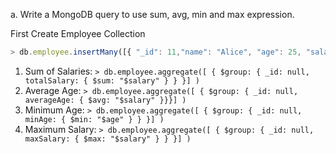 a. Write a MongoDB query to use sum, avg, min and max expression.
 
First Create Employee Collection
```js
> db.employee.insertMany([{ "_id": 11,"name": "Alice", "age": 25, "salary":3000 },{ "_id": 12, "name": "Bob", "age": 30, "salary": 4000 },{ "_id": 21, "name": "Charlie", "age": 35, "salary": 5000 },{ "_id": 19, "name": "David", "age": 40, "salary": 6000 },{ "_id": 20, "name": "Eve","age": 45, "salary": 7000 }])
```
1. Sum of Salaries:
```> db.employee.aggregate([ { $group: { _id: null, totalSalary: { $sum: "$salary" } } }] )```
2. Average Age:
```> db.employee.aggregate([ { $group: { _id: null, averageAge: { $avg: "$salary" }}}] ) ```
3. Minimum Age:
```> db.employee.aggregate([ { $group: { _id: null, minAge: { $min: "$age" } } }] ) ```
4. Maximum Salary:
```> db.employee.aggregate([ { $group: { _id: null, maxSalary: { $max: "$salary" } } }] )```

